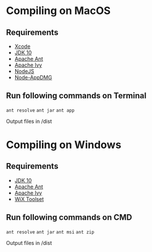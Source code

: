 # Compiling on MacOS

## Requirements
* [Xcode](https://itunes.apple.com/gb/app/xcode/id497799835)
* [JDK 10](http://www.oracle.com/technetwork/java/javase/downloads/jdk10-downloads-4416644.html)
* [Apache Ant](https://ant.apache.org/bindownload.cgi)
* [Apache Ivy](https://ant.apache.org/ivy/download.cgi)
* [NodeJS](https://nodejs.org/en/download/)
* [Node-AppDMG](https://github.com/LinusU/node-appdmg)

## Run following commands on Terminal

`ant resolve`
`ant jar`
`ant app`


Output files in /dist



# Compiling on Windows

## Requirements
* [JDK 10](http://www.oracle.com/technetwork/java/javase/downloads/jdk10-downloads-4416644.html)
* [Apache Ant](https://ant.apache.org/bindownload.cgi)
* [Apache Ivy](https://ant.apache.org/ivy/download.cgi)
* [WiX Toolset](https://github.com/wixtoolset/wix3/releases/latest)

## Run following commands on CMD

`ant resolve`
`ant jar`
`ant msi`
`ant zip`

Output files in /dist
